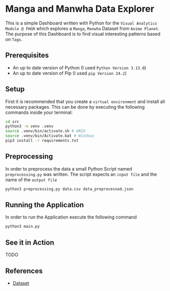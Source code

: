# Manga and Manwha Data Explorer
This is a simple Dashboard written with Python for the `Visual Analytics Module @ FHGR` which explores a `Manga`, `Manwha` Dataset from `Anime Planet`.
The purpose of this Dashboard is to find visual interesting patterns based on `Tags`.

## Prerequisites
- An up to date version of Python (I used `Python Version 3.13.0`)
- An up to date version of Pip (I used `pip Version 24.2`)

## Setup
First it is recommended that you create a `virtual environment` and install all necessary packages.
This can be done by executing the following commands inside your terminal:
```bash
cd src
python3 -m venv .venv
source .venv/bin/activate.sh # UNIX
source .venv/bin/Activate.bat # Windows
pip3 install -r requirements.txt
```

## Preprocessing
In order to preprocess the data a small Python Script named `preprocessing.py` was written. The script expects an `input file` and the name of the `output file`
```bash
python3 preprocessing.py data.csv data_preprocessed.json
```

## Running the Application
In order to run the Application execute the following command
```bash
python3 main.py
```
## See it in Action
TODO

## References
- [Dataset](https://www.kaggle.com/datasets/victorsoeiro/manga-manhwa-and-manhua-dataset)
